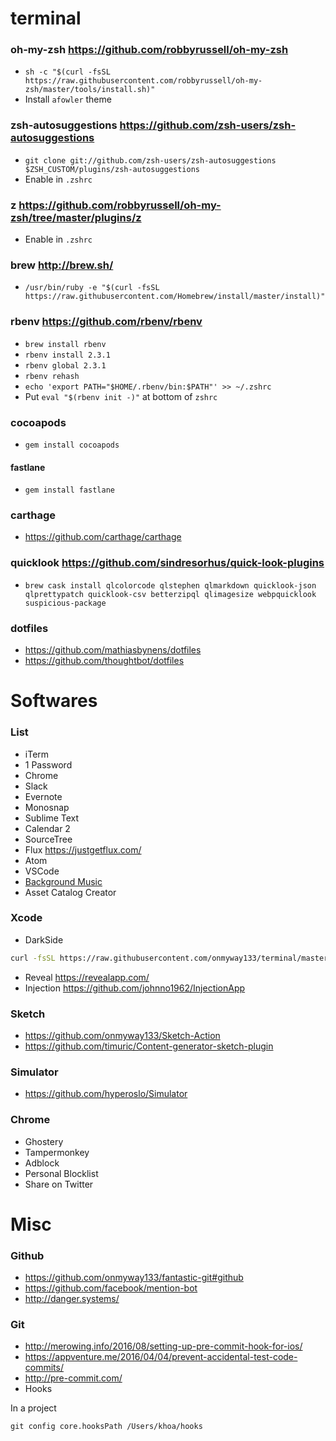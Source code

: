 # terminal

### oh-my-zsh https://github.com/robbyrussell/oh-my-zsh

- `sh -c "$(curl -fsSL https://raw.githubusercontent.com/robbyrussell/oh-my-zsh/master/tools/install.sh)"`
- Install `afowler` theme

### zsh-autosuggestions https://github.com/zsh-users/zsh-autosuggestions

- `git clone git://github.com/zsh-users/zsh-autosuggestions $ZSH_CUSTOM/plugins/zsh-autosuggestions`
- Enable in `.zshrc`

### z https://github.com/robbyrussell/oh-my-zsh/tree/master/plugins/z

- Enable in `.zshrc`

### brew http://brew.sh/

- `/usr/bin/ruby -e "$(curl -fsSL https://raw.githubusercontent.com/Homebrew/install/master/install)"`

### rbenv https://github.com/rbenv/rbenv

- `brew install rbenv`
- `rbenv install 2.3.1`
- `rbenv global 2.3.1`
- `rbenv rehash`
- `echo 'export PATH="$HOME/.rbenv/bin:$PATH"' >> ~/.zshrc`
- Put `eval "$(rbenv init -)"` at bottom of `zshrc`

### cocoapods

- `gem install cocoapods`

#### fastlane

- `gem install fastlane`

### carthage

- https://github.com/carthage/carthage

### quicklook https://github.com/sindresorhus/quick-look-plugins

- `brew cask install qlcolorcode qlstephen qlmarkdown quicklook-json qlprettypatch quicklook-csv betterzipql qlimagesize webpquicklook suspicious-package`

### dotfiles

- https://github.com/mathiasbynens/dotfiles
- https://github.com/thoughtbot/dotfiles

# Softwares

### List

- iTerm
- 1 Password
- Chrome
- Slack
- Evernote
- Monosnap
- Sublime Text
- Calendar 2
- SourceTree
- Flux https://justgetflux.com/
- Atom
- VSCode
- [Background Music](https://github.com/kyleneideck/BackgroundMusic)
- Asset Catalog Creator

### Xcode

- DarkSide

```sh
curl -fsSL https://raw.githubusercontent.com/onmyway133/terminal/master/themes/Xcode/install.sh | sh
```

- Reveal https://revealapp.com/
- Injection https://github.com/johnno1962/InjectionApp

### Sketch

- https://github.com/onmyway133/Sketch-Action
- https://github.com/timuric/Content-generator-sketch-plugin

### Simulator

- https://github.com/hyperoslo/Simulator

### Chrome

- Ghostery
- Tampermonkey
- Adblock
- Personal Blocklist
- Share on Twitter

# Misc

### Github

- https://github.com/onmyway133/fantastic-git#github
- https://github.com/facebook/mention-bot
- http://danger.systems/


### Git

- http://merowing.info/2016/08/setting-up-pre-commit-hook-for-ios/
- https://appventure.me/2016/04/04/prevent-accidental-test-code-commits/
- http://pre-commit.com/
- Hooks

In a project

```
git config core.hooksPath /Users/khoa/hooks
```
